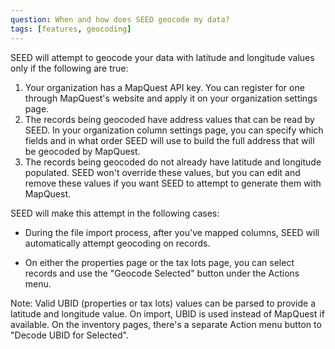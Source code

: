 ```yaml
---
question: When and how does SEED geocode my data?
tags: [features, geocoding]
---
```


SEED will attempt to geocode your data with latitude and longitude values only if the following are true:

1. Your organization has a MapQuest API key. You can register for one through MapQuest's website and apply it on your organization settings page.
2. The records being geocoded have address values that can be read by SEED. In your organization column settings page, you can specify which fields and in what order SEED will use to build the full address that will be geocoded by MapQuest.
3. The records being geocoded do not already have latitude and longitude populated. SEED won't override these values, but you can edit and remove these values if you want SEED to attempt to generate them with MapQuest.

SEED will make this attempt in the following cases:

- During the file import process, after you've mapped columns, SEED will automatically attempt geocoding on records.

- On either the properties page or the tax lots page, you can select records and use the "Geocode Selected" button under the Actions menu.

Note: Valid UBID (properties or tax lots) values can be parsed to provide a latitude and longitude value. On import, UBID is used instead of MapQuest if available. On the inventory pages, there's a separate Action menu button to "Decode UBID for Selected".
